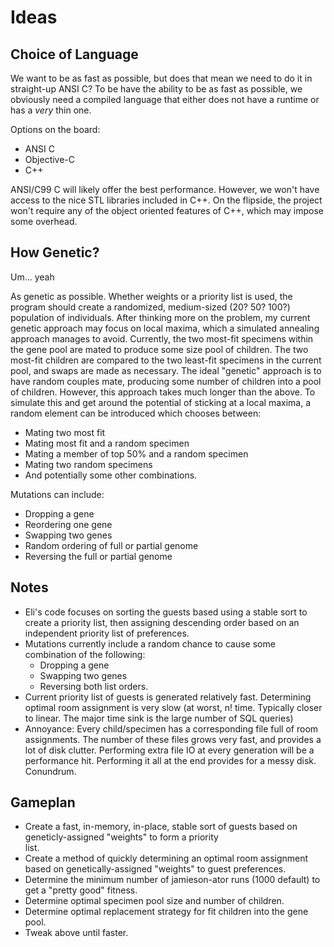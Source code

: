 Ideas
=====

Choice of Language
------------------

We want to be as fast as possible, but does that mean we need to do it in straight-up ANSI C?
To be have the ability to be as fast as possible, we obviously need a compiled language that
either does not have a runtime or has a *very* thin one.

Options on the board:
 * ANSI C
 * Objective-C
 * C++

ANSI/C99 C will likely offer the best performance. However, we won't have access to the nice STL libraries included
in C++. On the flipside, the project won't require any of the object oriented features of C++, which may impose some
overhead.


How Genetic?
------------

Um... yeah

As genetic as possible. Whether weights or a priority list is used, the program should create a randomized, 
medium-sized (20? 50? 100?) population of individuals. After thinking more on the problem, my current genetic
approach may focus on local maxima, which a simulated annealing approach manages to avoid. Currently, the two
most-fit specimens within the gene pool are mated to produce some size pool of children. The two most-fit
children are compared to the two least-fit specimens in the current pool, and swaps are made as necessary.
The ideal "genetic" approach is to have random couples mate, producing some number of children into a pool of
children. However, this approach takes much longer than the above. To simulate this and get around the potential
of sticking at a local maxima, a random element can be introduced which chooses between:
 * Mating two most fit
 * Mating most fit and a random specimen
 * Mating a member of top 50% and a random specimen
 * Mating two random specimens
 * And potentially some other combinations.

Mutations can include:
 * Dropping a gene
 * Reordering one gene
 * Swapping two genes
 * Random ordering of full or partial genome
 * Reversing the full or partial genome


Notes
-----

 * Eli's code focuses on sorting the guests based using a stable sort to create a priority list, then assigning
    descending order based on an independent priority list of preferences.
 * Mutations currently include a random chance to cause some combination of the following:
   * Dropping a gene
   * Swapping two genes
   * Reversing both list orders.
 * Current priority list of guests is generated relatively fast. Determining optimal room assignment is very slow 
    (at worst, n! time. Typically closer to linear. The major time sink is the large number of SQL queries)
 * Annoyance: Every child/specimen has a corresponding file full of room assignments. The number of these files
    grows very fast, and provides a lot of disk clutter. Performing extra file IO at every generation will be a
    performance hit. Performing it all at the end provides for a messy disk. Conundrum.


Gameplan
--------

 * Create a fast, in-memory, in-place, stable sort of guests based on geneticly-assigned "weights" to form a priority  
    list.
 * Create a method of quickly determining an optimal room assignment based on genetically-assigned "weights" to 
    guest preferences.
 * Determine the minimum number of jamieson-ator runs (1000 default) to get a "pretty good" fitness.
 * Determine optimal specimen pool size and number of children.
 * Determine optimal replacement strategy for fit children into the gene pool.
 * Tweak above until faster.
  
  